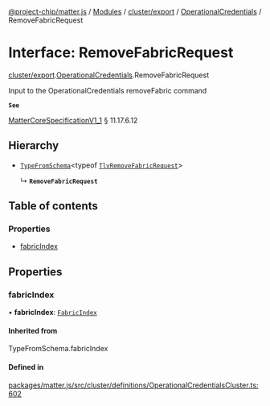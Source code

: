 [@project-chip/matter.js](../README.md) / [Modules](../modules.md) / [cluster/export](../modules/cluster_export.md) / [OperationalCredentials](../modules/cluster_export.OperationalCredentials.md) / RemoveFabricRequest

# Interface: RemoveFabricRequest

[cluster/export](../modules/cluster_export.md).[OperationalCredentials](../modules/cluster_export.OperationalCredentials.md).RemoveFabricRequest

Input to the OperationalCredentials removeFabric command

**`See`**

[MatterCoreSpecificationV1_1](spec_export.MatterCoreSpecificationV1_1.md) § 11.17.6.12

## Hierarchy

- [`TypeFromSchema`](../modules/tlv_export.md#typefromschema)\<typeof [`TlvRemoveFabricRequest`](../modules/cluster_export.OperationalCredentials.md#tlvremovefabricrequest)\>

  ↳ **`RemoveFabricRequest`**

## Table of contents

### Properties

- [fabricIndex](cluster_export.OperationalCredentials.RemoveFabricRequest.md#fabricindex)

## Properties

### fabricIndex

• **fabricIndex**: [`FabricIndex`](../modules/datatype_export.md#fabricindex)

#### Inherited from

TypeFromSchema.fabricIndex

#### Defined in

[packages/matter.js/src/cluster/definitions/OperationalCredentialsCluster.ts:602](https://github.com/project-chip/matter.js/blob/3adaded6/packages/matter.js/src/cluster/definitions/OperationalCredentialsCluster.ts#L602)
